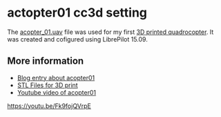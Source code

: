 # actopter01 cc3d setting

The [acopter_01.uav](acopter_01.uav) file was used for my first [3D printed quadrocopter](https://asciich.ch/wordpress/acopter01-mein-erster-quadrocopter-aus-dem-3d-drucker/).
It was created and cofigured using LibrePilot 15.09.

## More information

* [Blog entry about acopter01](https://asciich.ch/wordpress/acopter01-mein-erster-quadrocopter-aus-dem-3d-drucker/)
* [STL Files for 3D print](https://www.thingiverse.com/thing:2492098)
* [Youtube video of acopter01](https://youtu.be/Fk9fojQVrpE)

https://youtu.be/Fk9fojQVrpE
